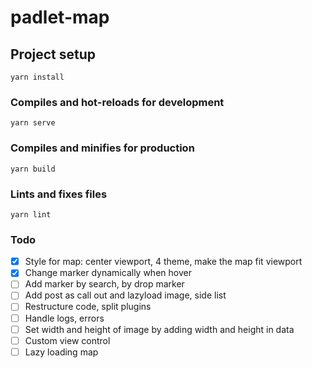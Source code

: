# padlet-map

## Project setup

```
yarn install
```

### Compiles and hot-reloads for development

```
yarn serve
```

### Compiles and minifies for production

```
yarn build
```

### Lints and fixes files

```
yarn lint
```

### Todo

- [x] Style for map: center viewport, 4 theme, make the map fit viewport
- [x] Change marker dynamically when hover
- [ ] Add marker by search, by drop marker
- [ ] Add post as call out and lazyload image, side list
- [ ] Restructure code, split plugins
- [ ] Handle logs, errors
- [ ] Set width and height of image by adding width and height in data
- [ ] Custom view control
- [ ] Lazy loading map

